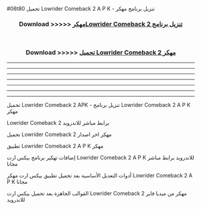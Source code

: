 #06t80 تحميل Lowrider Comeback 2  A P K - تنزيل برنامج مهكر



<div align="center">
<h3>Download >>>>> <a href="https://runaway1.web.app/?sq=Lowrider Comeback 2 ">مهكرLowrider Comeback 2  تنزيل برنامج</a></h3><br>

<h3>Download >>>>> <a href="https://runaway1.web.app/?sq=Lowrider Comeback 2 ">تحميل Lowrider Comeback 2  مهكر</a></h3>
</div>


----------------------------------------------------------

----------------------------------------------------------

----------------------------------------------------------

----------------------------------------------------------

----------------------------------------------------------

----------------------------------------------------------

----------------------------------------------------------

تحميل Lowrider Comeback 2  APK - تنزيل برنامج Lowrider Comeback 2  A P K مهكر

Lowrider Comeback 2  برابط مباشر للاندرويد

تحميل Lowrider Comeback 2  مهكر اخر اصدار

تطبيق Lowrider Comeback 2  A P K مهكر

إضافات تهكير برنامج بيكس ارت Lowrider Comeback 2  A P K للاندرويد برابط مباشر مجانا

أدوات التعديل الأساسية بعد تحميل تطبيق بيكس ارت مهكر Lowrider Comeback 2  A P K مجانا

القوالب الجاهزة بعد تحميل بيكس ارت Lowrider Comeback 2  مهكر من ميديا فاير للاندرويد


